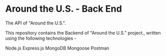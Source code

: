# Around the U.S. - Back End  
  
The API of "Around the U.S.".

This repository contains the Backend of "Around the U.S." project., written using the following technologies -

Node.js
Express.js
MongoDB
Mongoose
Postman



